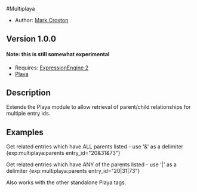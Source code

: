 #Multiplaya

* Author: [Mark Croxton](http://hallmark-design.co.uk/)

## Version 1.0.0 
#### Note: this is still somewhat experimental

* Requires: [ExpressionEngine 2](http://expressionengine.com/)
* [Playa](http://pixelandtonic.com/playa)

## Description

Extends the Playa module to allow retrieval of parent/child relationships for multiple entry ids.

## Examples

Get related entries which have ALL parents listed - use '&' as a delimiter
	{exp:multiplaya:parents entry_id="20&31&73"}

Get related entries which have ANY of the parents listed - use '|' as a delimiter
	{exp:multiplaya:parents entry_id="20|31|73"}

Also works with the other standalone Playa tags.

